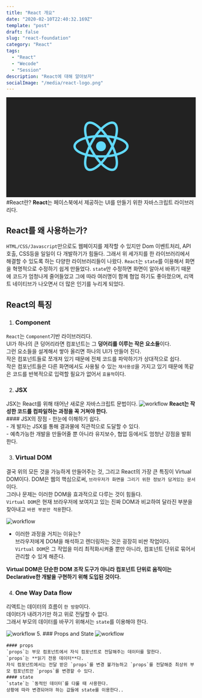 ```yaml
---
title: "React 개요"
date: "2020-02-10T22:40:32.169Z"
template: "post"
draft: false
slug: "react-foundation"
category: "React"
tags:
  - "React"
  - "Wecode"
  - "Session"
description: "React에 대해 알아보자"
socialImage: "/media/react-logo.png"
---
```

![workflow](/media/react-logo.png)
#React란?
**React**는 페이스북에서 제공하는 UI를 만들기 위한 자바스크립트 라이브러리다.

## React를 왜 사용하는가?
`HTML/CSS/Javascript`만으로도 웹페이지를 제작할 수 있지만 Dom 이벤트처리, API호출, CSS등을 일일이 다 개발하기가 힘들다.
그래서 위 세가지를 한 라이브러리에서 해결할 수 있도록 하는 다양한 라이브러리들이 나왔다.
`React`는 `state`를 이용해서 화면을 혁명적으로 수정하기 쉽게 만들었다.
`state`만 수정하면 화면이 알아서 바뀌기 때문에 코드가 엄청나게 줄어들었고
그에 따라 여러명이 함께 협업 하기도 좋아졌으며, 리액트 네이티브가 나오면서 더 많은 인기를 누리게 되었다.

## React의 특징
1. ### Component   
`React`는 `Component`기반 라이브러리다.   
UI가 하나의 큰 덩어리라면 컴포넌트는 그 **덩어리를 이루는 작은 요소들**이다.   
그런 요소들을 설계해서 쌓아 올리면 하나의 UI가 만들어 진다.   
작은 컴포넌트들로 쪼개져 있기 때문에 전체 코드를 파악하기가 상대적으로 쉽다.   
작은 컴포넌트들은 다른 화면에서도 사용될 수 있는 `재사용성`을 가지고 있기 때문에 똑같은 코드를 반복적으로 입력할 필요가 없어서 `효율적`이다.    

2. ### JSX
JSX는 React를 위해 태어난 새로운 자바스크립트 문법이다.
![workflow](https://miro.medium.com/max/1954/1*_gXwacfA-wFIW-F65J7eAw.png)
**React는 작성한 코드를 컴파일하는 과정을 꼭 거쳐야 한다.**   
    #### JSX의 장점
    - 한눈에 이해하기 쉽다.   
    - 개 발자는 JSX를 통해 결과물에 직관적으로 도달할 수 있다.   
    - 예측가능한 개발을 만들어줄 뿐 아니라 유지보수, 협업 등에서도 엄청난 강점을 발휘한다.   

3. ### Virtual DOM
결국 위의 모든 것을 가능하게 만들어주는 것, 그리고 React의 가장 큰 특징이 Virtual DOM이다.
DOM은 웹의 핵심으로써, `브라우저가 화면을 그리기 위한 정보가 담겨있는 문서`이다.   
그러나 문제는 이러한 DOM을 효과적으로 다루는 것이 힘들다.   
`Virtual DOM`은 현재 브라우저에 보여지고 있는 진짜 DOM과 비교하여 달라진 부분을 찾아내고 `바뀐 부분만 적용`한다.
    
![workflow](https://www.devacron.com/wp-content/uploads/2017/07/howto-virtual-dom-600x400.png)

- 이러한 과정을 거치는 이유는?   
  브라우저에게 DOM을 해석하고 렌더링하는 것은 굉장히 비싼 작업이다.   
  `Virtual DOM`은 그 작업을 미리 최적화시켜줄 뿐만 아니라, 컴포넌트 단위로 묶어서 관리할 수 있게 해준다.

**Virtual DOM은 단순한 DOM 조작 도구가 아니라 컴포넌트 단위로 움직이는 Declarative한 개발을 구현하기 위해 도입된 것이다.**

4. ### One Way Data flow
리액트는 데이터의 흐름이 `한 방향`이다.   
데이터가 내려가기만 하고 위로 전달할 수 없다.   
그래서 부모의 데이터를 바꾸기 위해서는 `state`를 이용해야 한다.   

![workflow](https://www.techdiagonal.com/wp-content/uploads/2019/09/react-props-blog-image-design-2.jpg)
5. ### Props and State
    ![workflow](https://i.stack.imgur.com/wqvF2.png)

    #### props
    `props`는 부모 컴포넌트에서 자식 컴포넌트로 전달해주는 데이터를 말한다.
    `props`는 **읽기 전용 데이터**다.
    자식 컴포넌트에서는 전달 받은 `props`를 변경 불가능하고 `props`를 전달해준 최상위 부모 컴포넌트만 `props`를 변경할 수 있다.
    #### state
    `state`는 `동적인 데이터`를 다룰 때 사용한다.
    상황에 따라 변경되어야 하는 값들에 state를 이용한다..

